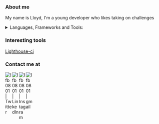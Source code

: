 ### About me
My name is Lloyd, I'm a young developer who likes taking on challenges

<details>
<summary><bold> Languages, Frameworks and Tools: </bold></summary>

<table>
  <tr>
    <td>
      <img alt="Kotlin" 
           width="52px" 
           src="https://raw.githubusercontent.com/github/explore/80688e429a7d4ef2fca1e82350fe8e3517d3494d/topics/kotlin/kotlin.png"/>         
    </td>
    <td>
      <img alt="spring" 
           width="52px" 
           src="https://spring-petclinic.github.io/images/logo-spring.png"/>
    </td>
    <td>
      <img alt="JavaScript" 
           width="52px" 
           src="https://raw.githubusercontent.com/github/explore/80688e429a7d4ef2fca1e82350fe8e3517d3494d/topics/javascript/javascript.png"/>
    </td>
    <td>
      <img 
           alt="GitHub" 
           width="52px"
           src="https://raw.githubusercontent.com/github/explore/78df643247d429f6cc873026c0622819ad797942/topics/github/github.png"/>
    </td>
  </tr>
  <tr>
    <td>
      <img alt="React" 
           width="52px" 
           src="https://raw.githubusercontent.com/github/explore/80688e429a7d4ef2fca1e82350fe8e3517d3494d/topics/react/react.png"/>
    </td>
    <td>
      <img alt="GraphQL" 
           width="52px" 
           src="https://raw.githubusercontent.com/github/explore/80688e429a7d4ef2fca1e82350fe8e3517d3494d/topics/graphql/graphql.png"/>
    </td>
    <td>
      <img alt="Node.js" 
           width="52px" 
           src="https://raw.githubusercontent.com/github/explore/80688e429a7d4ef2fca1e82350fe8e3517d3494d/topics/nodejs/nodejs.png"/>       
    </td>
    <td>
      <img alt="Terminal" 
           width="52px" 
           src="https://raw.githubusercontent.com/github/explore/80688e429a7d4ef2fca1e82350fe8e3517d3494d/topics/terminal/terminal.png"/>
    </td>
  </tr>
  <tr>
    <td>
      <img alt="SQL" 
           width="52px" 
           src="https://raw.githubusercontent.com/github/explore/80688e429a7d4ef2fca1e82350fe8e3517d3494d/topics/sql/sql.png"/>
    </td>
    <td>
      <img alt="MySQL" 
           width="52px" 
           src="https://raw.githubusercontent.com/github/explore/80688e429a7d4ef2fca1e82350fe8e3517d3494d/topics/mysql/mysql.png"/>
    </td>
    <td>
      <img alt="Git" 
           width="52px" 
           src="https://raw.githubusercontent.com/github/explore/80688e429a7d4ef2fca1e82350fe8e3517d3494d/topics/git/git.png"/>
    </td>
    <td>
      <img alt="Vim" 
           width="52px" 
           src="https://raw.githubusercontent.com/github/explore/80688e429a7d4ef2fca1e82350fe8e3517d3494d/topics/vim/vim.png"/>
    </td>
    <tr>
    <td>
      <img alt="Gradle" 
           width="52px" 
           src="https://raw.githubusercontent.com/github/explore/80688e429a7d4ef2fca1e82350fe8e3517d3494d/topics/maven/maven.png"/>
    </td>
    <td>
      <img alt="Gradle"
           width="52px" 
           src="https://raw.githubusercontent.com/github/explore/80688e429a7d4ef2fca1e82350fe8e3517d3494d/topics/gradle/gradle.png"/>
    </td>
  </tr>
</table>

</details>

### Interesting tools
<a href="https://github.com/GoogleChrome/lighthouse-ci">Lighthouse-ci<a/>
<br>

### Contact me at
[<img align="left" alt="lfb0801 | Twitter" width="22px" src="https://cdn.jsdelivr.net/npm/simple-icons@v3/icons/twitter.svg"/>][twitter]
[<img align="left" alt="lfb0801 | LinkedIn" width="22px" src="https://cdn.jsdelivr.net/npm/simple-icons@v3/icons/linkedin.svg"/>][linkedin]
[<img align="left" alt="lfb0801 | Instagram" width="22px" src="https://cdn.jsdelivr.net/npm/simple-icons@v3/icons/instagram.svg"/>][instagram]
[<img align="left" alt="lfb0801 | gmail" width="22px" src="https://cdn.jsdelivr.net/npm/simple-icons@v3/icons/gmail.svg"/>][gmail]

[twitter]: https://twitter.com/lfb0801
[instagram]: https://instagram.com/lfb0801
[linkedin]: https://www.linkedin.com/in/lloyd-van-zaalen-5b01b1149/
[gmail]: mailto:lfb0801@gmail.com

